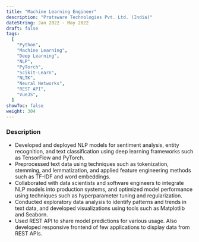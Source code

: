 ```yaml
---
title: "Machine Learning Engineer"
description: "Pratsware Technologies Pvt. Ltd. (India)"
dateString: Jan 2022 - May 2022
draft: false
tags:
  [
    "Python",
    "Machine Learning",
    "Deep Learning",
    "NLP",
    "PyTorch",
    "Scikit-Learn",
    "NLTK",
    "Neural Networks",
    "REST API",
    "VueJS",
  ]
showToc: false
weight: 304
---
```


### Description

- Developed and deployed NLP models for sentiment analysis, entity recognition, and text classification using deep learning frameworks such as TensorFlow and PyTorch.
- Preprocessed text data using techniques such as tokenization, stemming, and lemmatization, and applied feature engineering methods such as TF-IDF and word embeddings.
- Collaborated with data scientists and software engineers to integrate NLP models into production systems, and optimized model performance using techniques such as hyperparameter tuning and regularization.
- Conducted exploratory data analysis to identify patterns and trends in text data, and developed visualizations using tools such as Matplotlib and Seaborn.
- Used REST API to share model predictions for various usage. Also developed responsive frontend of few applications to display data from REST APIs.

<!-- ![](/experience/16bit/img1.jpeg#center) -->
